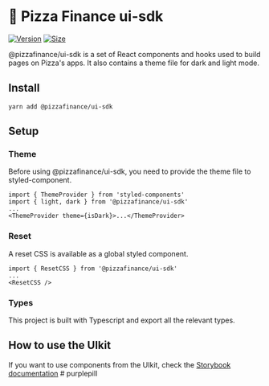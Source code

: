# 🍕 Pizza Finance  ui-sdk

[![Version](https://img.shields.io/npm/v/@pizzafinance/ui-sdk)](https://www.npmjs.com/package/@pizzafinance/ui-sdk) [![Size](https://img.shields.io/bundlephobia/min/@pizzafinance/ui-sdk)](https://www.npmjs.com/package/@pizzafinance/ui-sdk)

@pizzafinance/ui-sdk is a set of React components and hooks used to build pages on Pizza's apps. It also contains a theme file for dark and light mode.

## Install

`yarn add @pizzafinance/ui-sdk`

## Setup

### Theme

Before using @pizzafinance/ui-sdk, you need to provide the theme file to styled-component.

```
import { ThemeProvider } from 'styled-components'
import { light, dark } from '@pizzafinance/ui-sdk'
...
<ThemeProvider theme={isDark}>...</ThemeProvider>
```

### Reset

A reset CSS is available as a global styled component.

```
import { ResetCSS } from '@pizzafinance/ui-sdk'
...
<ResetCSS />
```

### Types

This project is built with Typescript and export all the relevant types.

## How to use the UIkit

If you want to use components from the UIkit, check the [Storybook documentation](https://pizzafinance.github.io/ui-sdk/)
#   p u r p l e p i l l  
 